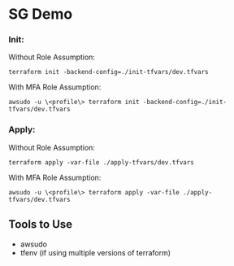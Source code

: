 # SG Demo

### Init:
Without Role Assumption:
```
terraform init -backend-config=./init-tfvars/dev.tfvars 
```

With MFA Role Assumption:
```
awsudo -u \<profile\> terraform init -backend-config=./init-tfvars/dev.tfvars 
```

### Apply:
Without Role Assumption:
```
terraform apply -var-file ./apply-tfvars/dev.tfvars
```

With MFA Role Assumption:
```
awsudo -u \<profile\> terraform apply -var-file ./apply-tfvars/dev.tfvars
```

## Tools to Use

- awsudo
- tfenv (if using multiple versions of terraform)
